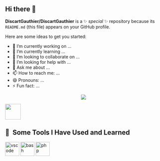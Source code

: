 ## Hi there 👋

**DiscartGauthier/DiscartGauthier** is a ✨ _special_ ✨ repository because its `README.md` (this file) appears on your GitHub profile.

Here are some ideas to get you started:

- 🔭 I’m currently working on ...
- 🌱 I’m currently learning ...
- 👯 I’m looking to collaborate on ...
- 🤔 I’m looking for help with ...
- 💬 Ask me about ...
- 📫 How to reach me: ...
- 😄 Pronouns: ...
- ⚡ Fun fact: ...

<p align="center">
  <img src="https://capsule-render.vercel.app/api?text=Hey Everyone!🕹️&animation=fadeIn&type=waving&color=gradient&height=100"/>
</p>

<a href="https://www.instagram.com/thepiyushmalhotra/">
  <img height="50" src="https://user-images.githubusercontent.com/46517096/166974368-9798f39f-1f46-499c-b14e-81f0a3f83a06.png"/>
</a>

<h2> 🚀 &nbsp;Some Tools I Have Used and Learned</h2>
<p align="left">
<img src="https://cdn.jsdelivr.net/gh/devicons/devicon/icons/vscode/vscode-original.svg" alt="vscode" width="45" height="45"/>
<img src="https://cdn.jsdelivr.net/gh/devicons/devicon/icons/bash/bash-original.svg" alt="bash" width="45" height="45"/>
<img src="https://cdn.jsdelivr.net/gh/devicons/devicon/icons/php/php-original.svg" alt="php" width="45" height="45"/>
</p>



<!DOCTYPE html>
<div class="left"></div>
<div class="right"></div>
<div class="bottom"></div>
<div class="top"></div>

<!-- top left -->
<div class="tl-tl"></div>
<div class="tr-tl s-tl"></div>
<div class="bl-tl s-tl"></div>
<div class="br-tl"></div>

<!-- bottom left -->
<div class="tr-bl s-bl"></div>

<!-- top right -->
<div class="bl-tr s-tr"></div>

<!-- bottom right -->
<div class="tl-br"></div>
<div class="tr-br s-br"></div>
<div class="bl-br s-br"></div>
<div class="br-br"></div>

<!-- actual inventory -->
<div class="inventory middle">
<div class="top">
<div class="armor">
<div class="cell helmet"></div>
<div class="cell chest"></div>
<div class="cell leggings"></div>
<div class="cell boots"></div>
</div>
<div class="character cell"></div>
<div class="cell left"></div>
<div class="crafting"></div>
</div>
<div class="middle">
<div class="cell"></div><div class="cell"></div><div class="cell"></div>
<div class="cell"></div><div class="cell"></div><div class="cell"></div>
<div class="cell"></div><div class="cell"></div><div class="cell"></div>

<div class="cell"></div><div class="cell"></div><div class="cell"></div>
<div class="cell"></div><div class="cell"></div><div class="cell"></div>
<div class="cell"></div><div class="cell"></div><div class="cell"></div>

<div class="cell"></div><div class="cell"></div><div class="cell"></div>
<div class="cell"></div><div class="cell"></div><div class="cell"></div>
<div class="cell"></div><div class="cell"></div><div class="cell"></div>
</div>
<div class="bottom">
<div class="cell"></div><div class="cell"></div><div class="cell"></div>
<div class="cell"></div><div class="cell"></div><div class="cell"></div>
<div class="cell"></div><div class="cell"></div><div class="cell"></div>
</div>
</div>
</div>
</body>
</html>
